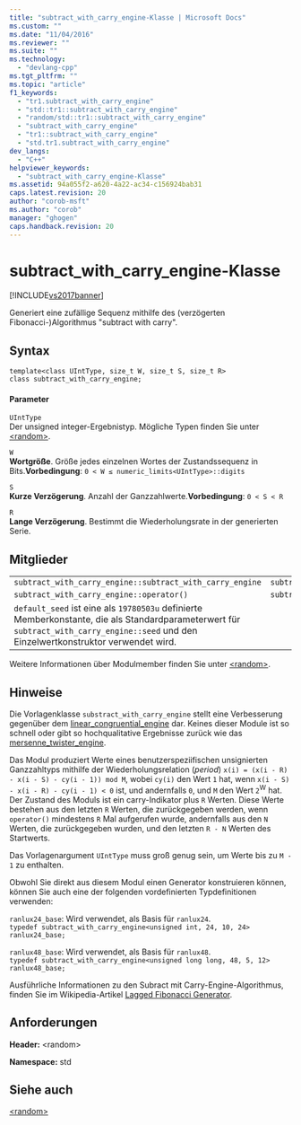 ```yaml
---
title: "subtract_with_carry_engine-Klasse | Microsoft Docs"
ms.custom: ""
ms.date: "11/04/2016"
ms.reviewer: ""
ms.suite: ""
ms.technology: 
  - "devlang-cpp"
ms.tgt_pltfrm: ""
ms.topic: "article"
f1_keywords: 
  - "tr1.subtract_with_carry_engine"
  - "std::tr1::subtract_with_carry_engine"
  - "random/std::tr1::subtract_with_carry_engine"
  - "subtract_with_carry_engine"
  - "tr1::subtract_with_carry_engine"
  - "std.tr1.subtract_with_carry_engine"
dev_langs: 
  - "C++"
helpviewer_keywords: 
  - "subtract_with_carry_engine-Klasse"
ms.assetid: 94a055f2-a620-4a22-ac34-c156924bab31
caps.latest.revision: 20
author: "corob-msft"
ms.author: "corob"
manager: "ghogen"
caps.handback.revision: 20
---
```

# subtract_with_carry_engine-Klasse
[!INCLUDE[vs2017banner](../assembler/inline/includes/vs2017banner.md)]

Generiert eine zufällige Sequenz mithilfe des \(verzögerten Fibonacci\-\)Algorithmus "subtract with carry".  
  
## Syntax  
  
```  
template<class UIntType, size_t W, size_t S, size_t R>  
class subtract_with_carry_engine;  
```  
  
#### Parameter  
 `UIntType`  
 Der unsigned integer\-Ergebnistyp. Mögliche Typen finden Sie unter [\<random\>](../standard-library/random.md).  
  
 `W`  
 **Wortgröße**. Größe jedes einzelnen Wortes der Zustandssequenz in Bits.**Vorbedingung**: `0 < W ≤ numeric_limits<UIntType>::digits`  
  
 `S`  
 **Kurze Verzögerung**. Anzahl der Ganzzahlwerte.**Vorbedingung**: `0 < S < R`  
  
 `R`  
 **Lange Verzögerung**. Bestimmt die Wiederholungsrate in der generierten Serie.  
  
## Mitglieder  
  
||||  
|-|-|-|  
|`subtract_with_carry_engine::subtract_with_carry_engine`|`subtract_with_carry_engine::min`|`subtract_with_carry_engine::discard`|  
|`subtract_with_carry_engine::operator()`|`subtract_with_carry_engine::max`|`subtract_with_carry_engine::seed`|  
|`default_seed` ist eine als `19780503u` definierte Memberkonstante, die als Standardparameterwert für `subtract_with_carry_engine::seed` und den Einzelwertkonstruktor verwendet wird.|||  
  
 Weitere Informationen über Modulmember finden Sie unter [\<random\>](../standard-library/random.md).  
  
## Hinweise  
 Die Vorlagenklasse `substract_with_carry_engine` stellt eine Verbesserung gegenüber dem [linear\_congruential\_engine](../standard-library/linear-congruential-engine-class.md) dar. Keines dieser Module ist so schnell oder gibt so hochqualitative Ergebnisse zurück wie das [mersenne\_twister\_engine](../standard-library/mersenne-twister-engine-class.md).  
  
 Das Modul produziert Werte eines benutzerspeziifischen unsignierten Ganzzahltyps mithilfe der Wiederholungsrelation \(*period*\) `x(i) = (x(i - R) - x(i - S) - cy(i - 1)) mod M`, wobei `cy(i)` den Wert `1` hat, wenn `x(i - S) - x(i - R) - cy(i - 1) < 0` ist, und andernfalls `0`, und `M` den Wert `2`<sup>W</sup> hat. Der Zustand des Moduls ist ein carry\-Indikator plus `R` Werten. Diese Werte bestehen aus den letzten `R` Werten, die zurückgegeben werden, wenn `operator()` mindestens `R` Mal aufgerufen wurde, andernfalls aus den `N` Werten, die zurückgegeben wurden, und den letzten `R - N` Werten des Startwerts.  
  
 Das Vorlagenargument `UIntType` muss groß genug sein, um Werte bis zu `M - 1` zu enthalten.  
  
 Obwohl Sie direkt aus diesem Modul einen Generator konstruieren können, können Sie auch eine der folgenden vordefinierten Typdefinitionen verwenden:  
  
 `ranlux24_base`: Wird verwendet, als Basis für `ranlux24`.  
`typedef subtract_with_carry_engine<unsigned int, 24, 10, 24> ranlux24_base;`  
  
 `ranlux48_base`: Wird verwendet, als Basis für `ranlux48`.  
`typedef subtract_with_carry_engine<unsigned long long, 48, 5, 12> ranlux48_base;`  
  
 Ausführliche Informationen zu den Subract mit Carry\-Engine\-Algorithmus, finden Sie im Wikipedia\-Artikel [Lagged Fibonacci Generator](http://go.microsoft.com/fwlink/?LinkId=402445).  
  
## Anforderungen  
 **Header:** \<random\>  
  
 **Namespace:** std  
  
## Siehe auch  
 [\<random\>](../standard-library/random.md)
